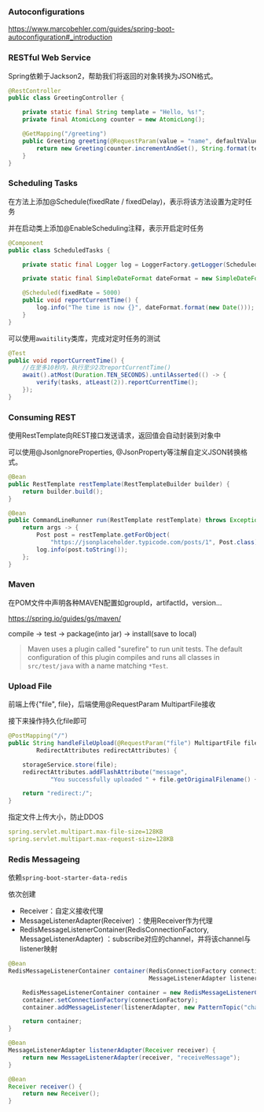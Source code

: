 ### Autoconfigurations

https://www.marcobehler.com/guides/spring-boot-autoconfiguration#_introduction

### RESTful Web Service

Spring依赖于Jackson2，帮助我们将返回的对象转换为JSON格式。

```java
@RestController
public class GreetingController {

	private static final String template = "Hello, %s!";
	private final AtomicLong counter = new AtomicLong();

	@GetMapping("/greeting")
	public Greeting greeting(@RequestParam(value = "name", defaultValue = "World") String name) {
		return new Greeting(counter.incrementAndGet(), String.format(template, name));
	}
}
```

### Scheduling Tasks

在方法上添加@Schedule(fixedRate / fixedDelay)，表示将该方法设置为定时任务

并在启动类上添加@EnableScheduling注释，表示开启定时任务

```java
@Component
public class ScheduledTasks {

	private static final Logger log = LoggerFactory.getLogger(ScheduledTasks.class);

	private static final SimpleDateFormat dateFormat = new SimpleDateFormat("HH:mm:ss");

	@Scheduled(fixedRate = 5000)
	public void reportCurrentTime() {
		log.info("The time is now {}", dateFormat.format(new Date()));
	}
}
```

可以使用`awaitility`类库，完成对定时任务的测试

```java
@Test
public void reportCurrentTime() {
    //在至多10秒内，执行至少2次reportCurrentTime()
	await().atMost(Duration.TEN_SECONDS).untilAsserted(() -> {
		verify(tasks, atLeast(2)).reportCurrentTime();
	});
}
```

### Consuming REST

使用RestTemplate向REST接口发送请求，返回值会自动封装到对象中

可以使用@JsonIgnoreProperties, @JsonProperty等注解自定义JSON转换格式。

```java
@Bean
public RestTemplate restTemplate(RestTemplateBuilder builder) {
	return builder.build();
}

@Bean
public CommandLineRunner run(RestTemplate restTemplate) throws Exception {
	return args -> {
		Post post = restTemplate.getForObject(
			"https://jsonplaceholder.typicode.com/posts/1", Post.class);
		log.info(post.toString());
	};
}
```

### Maven

在POM文件中声明各种MAVEN配置如groupId，artifactId，version...

https://spring.io/guides/gs/maven/

compile -> test -> package(into jar) -> install(save to local)

> Maven uses a plugin called "surefire" to run unit tests. The default configuration of this plugin compiles and runs all classes in `src/test/java` with a name matching `*Test`.

### Upload File

前端上传{"file", file}，后端使用@RequestParam MultipartFile接收

接下来操作持久化file即可

```java
@PostMapping("/")
public String handleFileUpload(@RequestParam("file") MultipartFile file,
		RedirectAttributes redirectAttributes) {

	storageService.store(file);
	redirectAttributes.addFlashAttribute("message",
			"You successfully uploaded " + file.getOriginalFilename() + "!");

	return "redirect:/";
}
```

指定文件上传大小，防止DDOS

```yaml
spring.servlet.multipart.max-file-size=128KB
spring.servlet.multipart.max-request-size=128KB
```

### Redis Messageing

依赖`spring-boot-starter-data-redis`

依次创建

- Receiver：自定义接收代理
- MessageListenerAdapter(Receiver) ：使用Receiver作为代理
- RedisMessageListenerContainer(RedisConnectionFactory, MessageListenerAdapter)
  ：subscribe对应的channel，并将该channel与listener映射

```java
@Bean
RedisMessageListenerContainer container(RedisConnectionFactory connectionFactory,
										MessageListenerAdapter listenerAdapter) {

	RedisMessageListenerContainer container = new RedisMessageListenerContainer();
	container.setConnectionFactory(connectionFactory);
	container.addMessageListener(listenerAdapter, new PatternTopic("chat"));

	return container;
}

@Bean
MessageListenerAdapter listenerAdapter(Receiver receiver) {
	return new MessageListenerAdapter(receiver, "receiveMessage");
}

@Bean
Receiver receiver() {
	return new Receiver();
}
```

